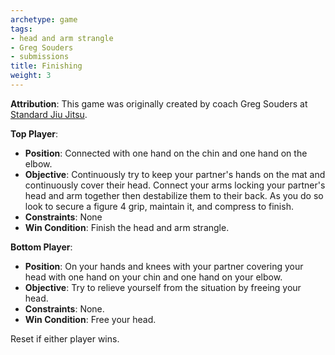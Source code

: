 ```yaml
---
archetype: game
tags:
- head and arm strangle
- Greg Souders
- submissions
title: Finishing
weight: 3
---
```

**Attribution**: This game was originally created by coach Greg Souders at [Standard Jiu Jitsu](https://standardjiujitsu.com).

**Top Player**:
  * **Position**: Connected with one hand on the chin and one hand on the elbow.
  * **Objective**: Continuously try to keep your partner's hands on the mat and continuously cover their head. Connect your arms locking your partner's head and arm together then destabilize them to their back. As you do so look to secure a figure 4 grip, maintain it, and compress to finish.
  * **Constraints**: None
  * **Win Condition**: Finish the head and arm strangle.
  
**Bottom Player**:
  * **Position**: On your hands and knees with your partner covering your head with one hand on your chin and one hand on your elbow.
  * **Objective**: Try to relieve yourself from the situation by freeing your head.
  * **Constraints**: None.
  * **Win Condition**: Free your head.

  Reset if either player wins.
